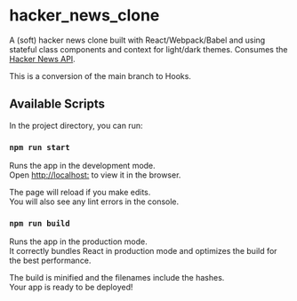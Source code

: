# hacker_news_clone
 A (soft) hacker news clone built with React/Webpack/Babel and using stateful class components and context for light/dark themes. Consumes the [Hacker News API](https://github.com/HackerNews/API).

This is a conversion of the main branch to Hooks.

## Available Scripts

In the project directory, you can run:

### `npm run start`

Runs the app in the development mode.\
Open [http://localhost:](http://localhost:8080) to view it in the browser.

The page will reload if you make edits.\
You will also see any lint errors in the console.


### `npm run build`

Runs the app in the production mode.\
It correctly bundles React in production mode and optimizes the build for the best performance.

The build is minified and the filenames include the hashes.\
Your app is ready to be deployed!
